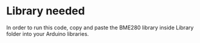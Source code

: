 # Library needed

In order to run this code, copy and paste the BME280 library inside Library folder into your Arduino libraries.